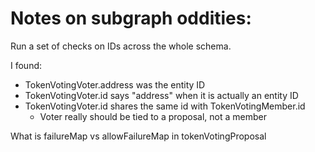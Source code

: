 # Notes on subgraph oddities:

Run a set of checks on IDs across the whole schema.

I found:

- TokenVotingVoter.address was the entity ID
- TokenVotingVoter.id says "address" when it is actually an entity ID
- TokenVotingVoter.id shares the same id with TokenVotingMember.id
  - Voter really should be tied to a proposal, not a member

What is failureMap vs allowFailureMap in tokenVotingProposal
